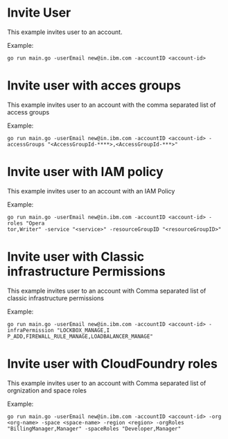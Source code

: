 # Invite User

This example invites user to an account.

Example: 

```
go run main.go -userEmail new@in.ibm.com -accountID <account-id> 
```

# Invite user with acces groups

This example invites user to an account with the comma separated list of access groups

Example: 

```
go run main.go -userEmail new@in.ibm.com -accountID <account-id> -accessGroups "<AccessGroupId-****>,<AccessGroupId-***>"
```

# Invite user with IAM policy

This example invites user to an account with an IAM Policy

Example: 

```
go run main.go -userEmail new@in.ibm.com -accountID <account-id> -roles "Opera
tor,Writer" -service "<service>" -resourceGroupID "<resourceGroupID>" 
```

# Invite user with Classic infrastructure Permissions

This example invites user to an account with Comma separated list of classic infrastructure permissions

Example: 

```
go run main.go -userEmail new@in.ibm.com -accountID <account-id> -infraPermission "LOCKBOX_MANAGE,I
P_ADD,FIREWALL_RULE_MANAGE,LOADBALANCER_MANAGE"
```

# Invite user with CloudFoundry roles 

This example invites user to an account with Comma separated list of orgnization and space roles

Example: 

```
go run main.go -userEmail new@in.ibm.com -accountID <account-id> -org <org-name> -space <space-name> -region <region> -orgRoles "BillingManager,Manager" -spaceRoles "Developer,Manager"
```



